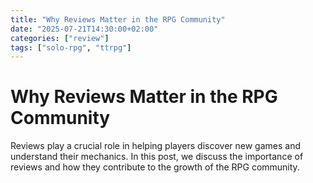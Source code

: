 ```yaml
---
title: "Why Reviews Matter in the RPG Community"
date: "2025-07-21T14:30:00+02:00"
categories: ["review"]
tags: ["solo-rpg", "ttrpg"]
---
```


# Why Reviews Matter in the RPG Community

Reviews play a crucial role in helping players discover new games and understand their mechanics. In this post, we discuss the importance of reviews and how they contribute to the growth of the RPG community.
